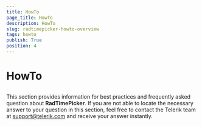 ```yaml
---
title: HowTo
page_title: HowTo
description: HowTo
slug: radtimepicker-howto-overview
tags: howto
publish: True
position: 4
---
```


# HowTo



## 

This section provides information for best practices and frequently asked question about __RadTimePicker__. If you are not able to locate the necessary answer to your question in this section, feel free to contact the Telerik team at [support@telerik.com](mailtsupport@telerik.com) and receive your answer instantly.


